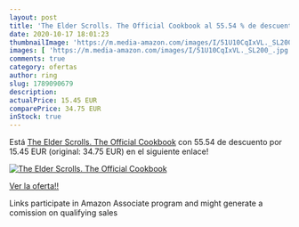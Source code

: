 ```yaml
---
layout: post
title: 'The Elder Scrolls. The Official Cookbook al 55.54 % de descuento'
date: 2020-10-17 18:01:23
thumbnailImage: 'https://m.media-amazon.com/images/I/51U10CqIxVL._SL200_.jpg'
images: [ 'https://m.media-amazon.com/images/I/51U10CqIxVL._SL200_.jpg' ]
comments: true
category: ofertas
author: ring
slug: 1789090679
description:
actualPrice: 15.45 EUR
comparePrice: 34.75 EUR
inStock: true
---
```


Está [The Elder Scrolls. The Official Cookbook](https://www.amazon.es/dp/1789090679/?tag=tolees-21) con 55.54 de descuento por 15.45 EUR (original: 34.75 EUR) en el siguiente enlace!

[![The Elder Scrolls. The Official Cookbook](https://m.media-amazon.com/images/I/51U10CqIxVL._SL200_.jpg)](https://www.amazon.es/dp/1789090679/?tag=tolees-21)

[Ver la oferta!!](https://www.amazon.es/dp/1789090679/?tag=tolees-21)

Links participate in Amazon Associate program and might generate a comission on qualifying sales


